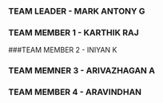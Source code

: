 ### TEAM LEADER - MARK ANTONY G
### TEAM MEMBER 1 - KARTHIK RAJ
###TEAM MEMBER 2 - INIYAN K 
### TEAM MEMNER 3 - ARIVAZHAGAN A
### TEAM MEMBER 4 - ARAVINDHAN 
